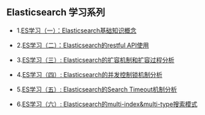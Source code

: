 ## Elasticsearch 学习系列
* 1.[ES学习（一）：Elasticsearch基础知识概念](./01.Elasticsearch基础知识概念.md)

* 2.[ES学习（二）：Elasticsearch的restful API使用](./02.Elasticsearch的restful%20api接口学习使用.md)

* 3.[ES学习（三）: Elasticsearch的扩容机制和扩容过程分析](./03.Elasticsearch扩容机制的选择.md)

* 4.[ES学习（四）: Elasticsearch的并发控制锁机制分析](./04.Elasticsearch的并发控制锁机制.md)

* 5.[ES学习（五）: Elasticsearch的Search Timeout机制分析](./05.Elasticsearch的Search%20Timeout机制分析.md)

* 6.[ES学习（六）: Elasticsearch的multi-index&multi-type搜索模式](./06.Elasticsearch的multi-index&multi-type搜索模式.md)

